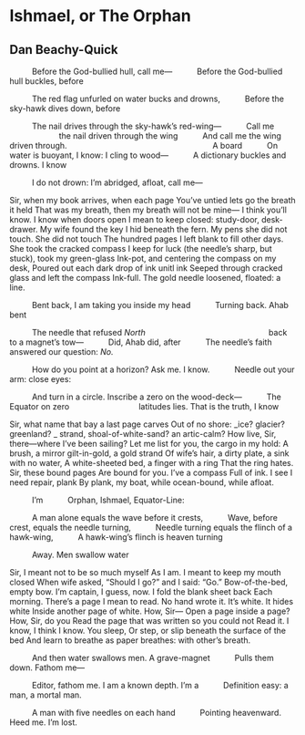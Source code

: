 # Ishmael, or The Orphan
## Dan Beachy-Quick
          Before the God-bullied hull, call me—
          Before the God-bullied hull buckles, before

          The red flag unfurled on water bucks and drowns,
          Before the sky-hawk dives down, before

          The nail drives through the sky-hawk’s red-wing—
          Call me
                      the nail driven through the wing
          And call me the wing driven through.
                                                                A board
          On water is buoyant, I know: I cling to wood—
          A dictionary buckles and drowns. I know

          I do not drown: I’m abridged, afloat, call me—

Sir, when my book arrives, when each page
You’ve untied lets go the breath it held
That was my breath, then my breath will not be mine—
I think you’ll know. I know when doors open
I mean to keep closed: study-door, desk-drawer.
My wife found the key I hid beneath the fern.
My pens she did not touch. She did not touch
The hundred pages I left blank to fill other days.
She took the cracked compass I keep for luck
(the needle’s sharp, but stuck), took my green-glass
Ink-pot, and centering the compass on my desk,
Poured out each dark drop of ink unitl ink
Seeped through cracked glass and left the compass
Ink-full. The gold needle loosened, floated: a line.

          Bent back, I am taking you inside my head
          Turning back. Ahab bent

          The needle that refused _North_
                                                      back to a magnet’s tow—
          Did, Ahab did, after
          The needle’s faith answered our question: _No._

          How do you point at a horizon? Ask me. I know.
          Needle out your arm: close eyes:

          And turn in a circle. Inscribe a zero on the wood-deck—
          The Equator on zero
                              latitudes lies. That is the truth, I know

Sir, what name that bay a last page carves
Out of no shore: _ice? glacier? greenland?
_
strand, shoal-of-white-sand? an artic-calm?
How live, Sir, there—where I’ve been sailing?
Let me list for you, the cargo in my hold:
A brush, a mirror gilt-in-gold, a gold strand
Of wife’s hair, a dirty plate, a sink with no water,
A white-sheeted bed, a finger with a ring
That the ring hates. Sir, these bound pages
Are bound for you. I’ve a compass
Full of ink. I see I need repair, plank
By plank, my boat, while ocean-bound, while afloat.

          I’m
          Orphan, Ishmael, Equator-Line:

          A man alone equals the wave before it crests,
          Wave, before crest, equals the needle turning,
          Needle turning equals the flinch of a hawk-wing,
          A hawk-wing’s flinch is heaven turning

          Away. Men swallow water

Sir, I meant not to be so much myself
As I am. I meant to keep my mouth closed
When wife asked, “Should I go?” and I said: “Go.”
Bow-of-the-bed, empty bow. I’m captain,
I guess, now. I fold the blank sheet back
Each morning. There’s a page I mean to read.
No hand wrote it. It’s white. It hides white
Inside another page of white. How, Sir—
Open a page inside a page? How, Sir, do you
Read the page that was written so you could not
Read it. I know, I think I know. You sleep,
Or step, or slip beneath the surface of the bed
And learn to breathe as paper breathes: with other’s breath.

          And then water swallows men. A grave-magnet
          Pulls them down. Fathom me—

          Editor, fathom me. I am a known depth. I’m a
          Definition easy: a man, a mortal man.

          A man with five needles on each hand
          Pointing heavenward. Heed me. I’m lost.